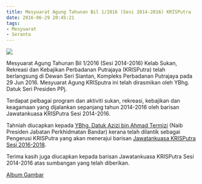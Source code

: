 ```yaml
---
title: Mesyuarat Agung Tahunan Bil 1/2016 (Sesi 2014-2016) KRISPutra
date: 2016-06-29 20:45:21
tags: 
- Mesyuarat
- Seranta
---
```

<img src="//farm1.staticflickr.com/391/31567302641_0c10c1c74b_h.jpg" class="img-thumbnail">

Mesyuarat Agung Tahunan Bil 1/2016 (Sesi 2014-2016) Kelab Sukan, Rekreasi dan Kebajikan Perbadanan Putrajaya (KRISPutra) telah berlangsung di Dewan Seri Siantan, Kompleks Perbadanan Putrajaya pada 29 Jun 2016. Mesyuarat Agung KRISputra ini telah dirasmikan oleh YBhg. Datuk Seri Presiden PPj.

Terdapat pelbagai program dan aktiviti sukan, rekreasi, kebajikan dan keagamaan yang dijalankan sepanjang tahun 2014-2016 oleh barisan Jawatankuasa KRISPutra Sesi 2014-2016.

Tahniah diucapkan kepada [YBhg. Datuk Azizi bin Ahmad Termizi](/jawatankuasa/pengerusi/) (Naib Presiden Jabatan Perkhidmatan Bandar) kerana telah dilantik sebagai Pengerusi KRISPutra yang akan menerajui barisan [Jawatankuasa KRISPutra Sesi 2016-2018](/jawatankuasa/).

Terima kasih juga diucapkan kepada barisan Jawatankuasa KRISPutra Sesi 2014-2016 atas sumbangan yang telah diberikan.

[Album Gambar](/galeri/#nanogallery/nanoGallery/72157673978651874)